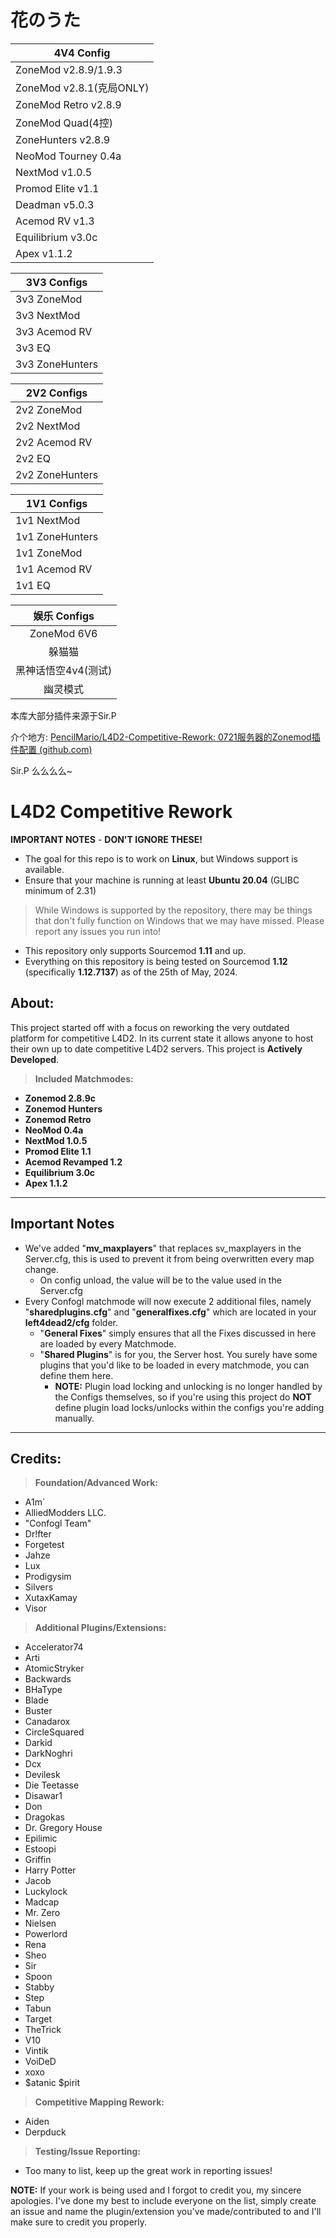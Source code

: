 # 花のうた

| 4V4 Config               |
| ------------------------ |
| ZoneMod v2.8.9/1.9.3     |
| ZoneMod v2.8.1(克局ONLY) |
| ZoneMod Retro v2.8.9     |
| ZoneMod Quad(4控)        |
| ZoneHunters v2.8.9       |
| NeoMod Tourney 0.4a      |
| NextMod v1.0.5           |
| Promod Elite v1.1        |
| Deadman v5.0.3           |
| Acemod RV v1.3           |
| Equilibrium v3.0c        |
| Apex v1.1.2              |

| 3V3 Configs     |
| --------------- |
| 3v3 ZoneMod     |
| 3v3 NextMod     |
| 3v3 Acemod RV   |
| 3v3 EQ          |
| 3v3 ZoneHunters |

| 2V2 Configs     |
| --------------- |
| 2v2 ZoneMod     |
| 2v2 NextMod     |
| 2v2 Acemod RV   |
| 2v2 EQ          |
| 2v2 ZoneHunters |

| 1V1 Configs     |
| --------------- |
| 1v1 NextMod     |
| 1v1 ZoneHunters |
| 1v1 ZoneMod     |
| 1v1 Acemod RV   |
| 1v1 EQ          |

|    娱乐 Configs    |
| :-----------------: |
|     ZoneMod 6V6     |
|       躲猫猫       |
| 黑神话悟空4v4(测试) |
|      幽灵模式      |

本库大部分插件来源于Sir.P

介个地方: [PencilMario/L4D2-Competitive-Rework: 0721服务器的Zonemod插件配置 (github.com)](https://github.com/PencilMario/L4D2-Competitive-Rework)

Sir.P 么么么么~

# **L4D2 Competitive Rework**

**IMPORTANT NOTES** - **DON'T IGNORE THESE!**

* The goal for this repo is to work on **Linux**, but Windows support is available.
* Ensure that your machine is running at least **Ubuntu 20.04** (GLIBC minimum of 2.31)

> While Windows is supported by the repository, there may be things that don't fully function on Windows that we may have missed.
> Please report any issues you run into!

* This repository only supports Sourcemod **1.11** and up.
* Everything on this repository is being tested on Sourcemod **1.12** (specifically **1.12.7137**) as of the 25th of May, 2024.

## **About:**

This project started off with a focus on reworking the very outdated platform for competitive L4D2.
In its current state it allows anyone to host their own up to date competitive L4D2 servers.
This project is **Actively Developed**.

> **Included Matchmodes:**

* **Zonemod 2.8.9c**
* **Zonemod Hunters**
* **Zonemod Retro**
* **NeoMod 0.4a**
* **NextMod 1.0.5**
* **Promod Elite 1.1**
* **Acemod Revamped 1.2**
* **Equilibrium 3.0c**
* **Apex 1.1.2**

---

## **Important Notes**

* We've added "**mv_maxplayers**" that replaces sv_maxplayers in the Server.cfg, this is used to prevent it from being overwritten every map change.
  * On config unload, the value will be to the value used in the Server.cfg
* Every Confogl matchmode will now execute 2 additional files, namely "**sharedplugins.cfg**" and "**generalfixes.cfg**" which are located in your **left4dead2/cfg** folder.
  * "**General Fixes**" simply ensures that all the Fixes discussed in here are loaded by every Matchmode.
  * "**Shared Plugins**" is for you, the Server host. You surely have some plugins that you'd like to be loaded in every matchmode, you can define them here.
    * **NOTE:** Plugin load locking and unlocking is no longer handled by the Configs themselves, so if you're using this project do **NOT** define plugin load locks/unlocks within the configs you're adding manually.

---

## **Credits:**

> **Foundation/Advanced Work:**

* A1m`
* AlliedModders LLC.
* "Confogl Team"
* Dr!fter
* Forgetest
* Jahze
* Lux
* Prodigysim
* Silvers
* XutaxKamay
* Visor

> **Additional Plugins/Extensions:**

* Accelerator74
* Arti
* AtomicStryker
* Backwards
* BHaType
* Blade
* Buster
* Canadarox
* CircleSquared
* Darkid
* DarkNoghri
* Dcx
* Devilesk
* Die Teetasse
* Disawar1
* Don
* Dragokas
* Dr. Gregory House
* Epilimic
* Estoopi
* Griffin
* Harry Potter
* Jacob
* Luckylock
* Madcap
* Mr. Zero
* Nielsen
* Powerlord
* Rena
* Sheo
* Sir
* Spoon
* Stabby
* Step
* Tabun
* Target
* TheTrick
* V10
* Vintik
* VoiDeD
* xoxo
* $atanic $pirit

> **Competitive Mapping Rework:**

* Aiden
* Derpduck

> **Testing/Issue Reporting:**

* Too many to list, keep up the great work in reporting issues!

**NOTE:** If your work is being used and I forgot to credit you, my sincere apologies.
I've done my best to include everyone on the list, simply create an issue and name the plugin/extension you've made/contributed to and I'll make sure to credit you properly.

